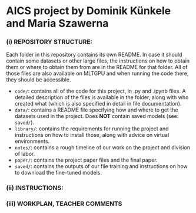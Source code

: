# AICS project by Dominik Künkele and Maria Szawerna

### (i) REPOSITORY STRUCTURE:  
Each folder in this repository contains its own README. In case it should contain some datasets or other large files, the instructions on how to obtain them or where to obtain them from are in the README for that folder. All of those files are also available on MLTGPU and when running the code there, they should be accessible.

+ ``code/``: contains all of the code for this project, in .py and .ipynb files. A detailed description of the files is available in the folder, along with who created what (which is also specified in detail in file documentation).
+ ``data/``: contains a README file specifying how and where to get the datasets used in the project. Does **NOT** contain saved models (see: ``saved/``).
+ ``library/``: contains the requirements for running the project and instructions on how to install those, along with advice on virtual environments.
+ ``notes/``: contains a rough timeline of our work on the project and division of labor.
+ ``paper/``: contains the project paper files and the final paper.
+ ``saved/``: contains the outputs of our file training and instructions on how to download the fine-tuned models.  

### (ii) INSTRUCTIONS:

### (iii) WORKPLAN, TEACHER COMMENTS
